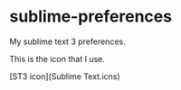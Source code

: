 sublime-preferences
===================

My sublime text 3 preferences.


This is the icon that I use.

[ST3 icon](Sublime Text.icns)
